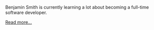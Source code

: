 Benjamin Smith is currently learning a lot about becoming a full-time software developer.

[Read more...](https://bsmith.github.io/)
